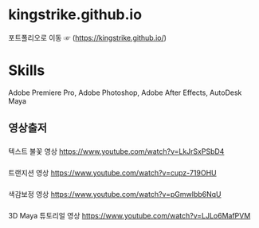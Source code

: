 # kingstrike.github.io
포트폴리오로 이동 ☞ (https://kingstrike.github.io/)


# Skills
Adobe Premiere Pro, Adobe Photoshop, Adobe After Effects, AutoDesk Maya

## 영상출저

###
텍스트 불꽃 영상
https://www.youtube.com/watch?v=LkJrSxPSbD4
###
트랜지션 영상
https://www.youtube.com/watch?v=cupz-719OHU
###
색감보정 영상
https://www.youtube.com/watch?v=pGmwIbb6NqU
###
3D Maya 튜토리얼 영상
https://www.youtube.com/watch?v=LJLo6MafPVM

<svg xmlns="http://www.w3.org/2000/svg" viewBox="0 0 240 234">
